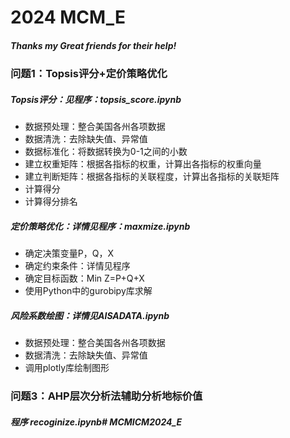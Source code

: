 # 2024 MCM_E
##### Thanks my Great friends for their help!

### 问题1：Topsis评分+定价策略优化
##### Topsis评分：见程序：topsis_score.ipynb
- 数据预处理：整合美国各州各项数据
- 数据清洗：去除缺失值、异常值
- 数据标准化：将数据转换为0-1之间的小数
- 建立权重矩阵：根据各指标的权重，计算出各指标的权重向量
- 建立判断矩阵：根据各指标的关联程度，计算出各指标的关联矩阵
- 计算得分
- 计算得分排名


##### 定价策略优化：详情见程序：maxmize.ipynb
- 确定决策变量P，Q，X
- 确定约束条件：详情见程序
- 确定目标函数：Min Z=P+Q+X
- 使用Python中的gurobipy库求解
##### 风险系数绘图：详情见AISADATA.ipynb
- 数据预处理：整合美国各州各项数据
- 数据清洗：去除缺失值、异常值
- 调用plotly库绘制图形

### 问题3：AHP层次分析法辅助分析地标价值
##### 程序 recoginize.ipynb#   M C M _ I C M _ 2 0 2 4 _ E 
 
 
